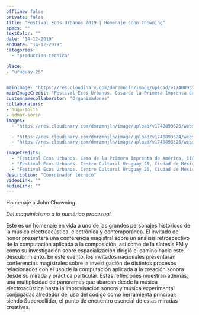 ```yaml
---
offline: false
private: false
title: "Festival Ecos Urbanos 2019 | Homenaje John Chowning"
specs: ""
textColor: ""
date: "14-12-2019" 
endDate: "14-12-2019" 
categories:  
  - "produccion-tecnica"

place: 
- "uruguay-25"


mainImage: "https://res.cloudinary.com/dmrzmnjln/image/upload/v1740893523/website/projects/produccion-tecnica/cwps0rnv9a01dyenqinw.jpg"
mainImageCredit: "Festival Ecos Urbanos. Casa de la Primera Imprenta de América, Ciudad de México, 2019. Fotografía: Josué Martínez."
customnamecollaborator: "Organizadores"
collaborators:
- hugo-solis
- edmar-soria
images:
  - "https://res.cloudinary.com/dmrzmnjln/image/upload/v1740893526/website/projects/produccion-tecnica/idebzykayha1g3ear0jk.jpg"

  - "https://res.cloudinary.com/dmrzmnjln/image/upload/v1740893524/website/projects/produccion-tecnica/xcvzrznxnjv9gmx35nf5.jpg"
  - "https://res.cloudinary.com/dmrzmnjln/image/upload/v1740893526/website/projects/produccion-tecnica/aintxdpw2obrtbez906m.jpg"

imageCredits:
  - "Festival Ecos Urbanos. Casa de la Primera Imprenta de América, Ciudad de México, 2019. Fotografía: Josué Martínez."
  - "Festival Ecos Urbanos. Centro Cultural Uruguay 25, Ciudad de México, 2019. Fotografía: Josué Martínez."
  - "Festival Ecos Urbanos. Centro Cultural Uruguay 25, Ciudad de México, 2019. Fotografía: Josué Martínez."
description: "Coordinador técnico"
videoLink: ""
audioLink: ""
---
```


Homenaje a John Chowning.

*Del maquinicismo a lo numérico procesual.*

Este es un homenaje en vida a uno de las grandes personajes históricos de la música electroacústica, electrónica y contemporánea. El invitado de
honor presentará una conferencia magistral sobre un análisis retrospectivo de la computación aplicada a la composición, así como de la síntesis FM y cómo su investigación sobre espacialización dirigió el camino hacia este descubrimiento.
En este evento, los invitados nacionales presentarán conferencias magistrales sobre la investigación de distintos procesos relacionados con el uso de la computación aplicada a la creación sonora desde su mirada y práctica particular. Estas reflexiones muestran además, una multiplicidad de panoramas que abarcan desde la música electroacústica hasta la improvisación sonora y música experimental conjugadas alrededor del uso del código como herramienta principal; siendo Supercollider, el punto de encuentro esencial de estas miradas creativas.